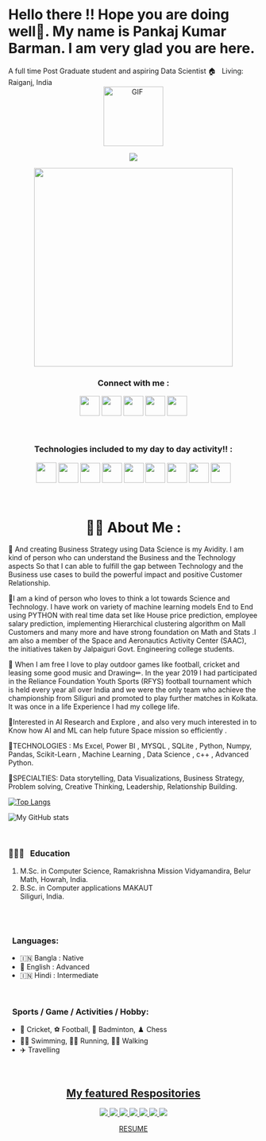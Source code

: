 
<h1>Hello there !! Hope you are doing well👋.
   My name is Pankaj Kumar Barman.
   I am very glad you are here. </h1>
   A full time Post Graduate student and aspiring Data Scientist
🏠 &nbsp; Living: Raiganj, India

<!-- Contact me section starts here  -->

<div align = "center"><img align="center" alt="GIF" height="120px" src="https://media.giphy.com/media/du3J3cXyzhj75IOgvA/giphy.gif" /></div>

<p align="center"><a target="_blank"><img src="https://github-profile-trophy.vercel.app/?username=573-pankaj"/></a></p>

<p align=center><img width="400px" src="https://cdn.dribbble.com/users/46123/screenshots/6135335/ai-sun-type.gif"></p>

<h3 align="center">Connect with me :</h3>
<p align=center>
<a target="_blank" href="https://www.linkedin.com/in/pankaj-kumar-barman-msc-5a66761a7/"><img width="40px" src="https://upload.wikimedia.org/wikipedia/commons/thumb/e/e9/Linkedin_icon.svg/256px-Linkedin_icon.svg.png"/></a>
<a target="_blank" href="https://www.facebook.com/Pankaj.Barman33199/"><img width="40px" src="https://www.vectorlogo.zone/logos/facebook/facebook-official.svg"/></a>
<a target="_blank" href="https://www.instagram.com/cr7_pankaj/"><img width="40px" src="https://www.vectorlogo.zone/logos/instagram/instagram-icon.svg"/></a>
<a target="_blank" href="https://www.kaggle.com/pankajkumarbarman"><img width="40px" src="https://www.vectorlogo.zone/logos/kaggle/kaggle-icon.svg"/></a>
<a target="_blank" href="https://twitter.com/PANKAJK60379901"><img width="40px" src="https://upload.wikimedia.org/wikipedia/sco/9/9f/Twitter_bird_logo_2012.svg"/></a>
  </p>

<br>
<h3 align=center> Technologies included to my day to day activity!! :</h3>

 <p align=center>
  <a target="_blank"><img width="41px" src="https://cdn.worldvectorlogo.com/logos/python-5.svg"/></a>
  <a target="_blank"><img width="40px" src="https://seeklogo.com/images/J/jupyter-logo-A91705F539-seeklogo.com.png"/></a>
  <a target="_blank"><img  width="40px" src="https://seeklogo.com/images/S/spyder-logo-68D7CF8B2C-seeklogo.com.png"/></a> 
  <a target="_blank"><img width="40px" src="https://cdn.worldvectorlogo.com/logos/ibm-watson.svg"/></a> 
  <a target="_blank"><img  width="40px" src="https://seeklogo.com/images/G/git-logo-CD8D6F1C09-seeklogo.com.png"/></a>
  <a target="_blank"><img  width="40px" src="https://seeklogo.com/images/C/c-logo-43CE78FF9C-seeklogo.com.png"/></a>
  <!-- <a target="_blank"><img  width="40px" src="https://upload.wikimedia.org/wikipedia/commons/thumb/6/6a/Gnu-octave-logo.svg/425px-Gnu-octave-logo.svg.png"/></a> -->
  <!-- <a target="_blank"><img  width="40px" src="https://seeklogo.com/images/H/html5-without-wordmark-color-logo-14D252D878-seeklogo.com.png"/></a> -->
  <a target="_blank"><img  width="40px" src="https://img.icons8.com/color/48/000000/c-programming.png"/></a>
  <a target="_blank"><img  width="40px" src="https://upload.wikimedia.org/wikipedia/commons/thumb/1/1d/PyCharm_Icon.svg/768px-PyCharm_Icon.svg.png"/></a>
  <a target="_blank"><img width="40px" src="https://upload.wikimedia.org/wikipedia/commons/thumb/9/9a/Visual_Studio_Code_1.35_icon.svg/768px-Visual_Studio_Code_1.35_icon.svg.png"/></a>
</p>
</br>
<!-- Contact me section ends here  -->

<!-- about-me section starts here  -->

<!-- ### 👨‍🏫 &nbsp; About Me -->
<h1 align=center> 👨‍🏫  About Me :</h1>

<p>📌 And creating Business Strategy using Data Science is my Avidity. I am kind of person who can understand the Business and the Technology aspects So that I can able to fulfill the gap between Technology and the Business use cases to build the powerful impact and positive Customer Relationship.

📌I am a kind of person who loves to think a lot towards Science and Technology. I have work on variety of machine learning models End to End using PYTHON with real time data set like House price prediction, employee salary prediction, implementing Hierarchical clustering algorithm on Mall Customers and many more and have strong foundation on Math and Stats .I am also a member of the Space and Aeronautics Activity Center (SAAC), the initiatives taken by Jalpaiguri Govt. Engineering college students.  

📌 When I am free I love to play outdoor games like football, cricket and leasing some good music and Drawing✏. In the year 2019 I had participated in the Reliance Foundation Youth Sports (RFYS) football tournament which is held every year all over India and we were the only team who achieve the championship from Siliguri and promoted to play further matches in Kolkata. It was once in a life Experience I had my college life. 

📌Interested in  AI Research and Explore , and also very much interested in to Know how AI and ML can help future Space mission so efficiently . 

📌TECHNOLOGIES :  Ms Excel, Power BI , MYSQL , SQLite , Python, Numpy, Pandas, Scikit-Learn , Machine Learning , Data Science , c++ , Advanced Python.

📌SPECIALTIES:  Data storytelling, Data Visualizations, Business Strategy, Problem solving, Creative Thinking, Leadership, Relationship Building. 
  </p>

<!-- github stats starts here  -->

[![Top Langs](https://github-readme-stats.vercel.app/api/top-langs/?username=573-pankaj)](https://github.com/anuraghazra/github-readme-stats)

![My GitHub stats](https://github-readme-stats.vercel.app/api?username=573-pankaj&show_icons=true)

<br>
<!-- work experience section ends here  -->
<!-- education section starts here  -->

### 👨🏻‍🎓 &nbsp; Education

1. M.Sc. in Computer Science, 
   Ramakrishna Mission Vidyamandira, Belur Math, Howrah, India.
2. B.Sc. in Computer applications 
   MAKAUT  
   Siliguri, India.

<br />

<!-- education section ends here  -->

<!-- my languages section starts here  -->
<br>

### &nbsp; Languages:

- 🇮🇳 Bangla : Native
- 🏴󠁧󠁢󠁥󠁮󠁧󠁿 English : Advanced
- 🇮🇳 Hindi : Intermediate
  <br />

<!-- my languages section ends here  -->

<!-- my sports and game section starts here  -->
<br>

### &nbsp; Sports / Game / Activities / Hobby:

- 🏏 Cricket, ⚽ Football, 🏸 Badminton, ♟️ Chess
- 🏊‍♂️ Swimming, 🏃‍♂️ Running, 🚶‍♂️ Walking
- ✈️ Travelling

<br />
<!-- my sports and games section ends here  -->



<u><h2 align=center>My featured Respositories</h2></u>


<p align=center><a href="https://github.com/573-pankaj/Linear-Algebra-for-Data-Science">
  <img  src="https://github-readme-stats.vercel.app/api/pin/?username=573-pankaj&repo=Linear-Algebra-for-Data-Science" />
</a>


<a href="https://github.com/573-pankaj/Linkedin-Profile-Data-Analysis-using-Power-BI">
  <img  src="https://github-readme-stats.vercel.app/api/pin/?username=573-pankaj&repo=Linkedin-Profile-Data-Analysis-using-Power-BI" />
</a>

<a href="https://github.com/573-pankaj/check-whether-a-Orthopedic-patients-is-Normal-or-Abnormalnot">
  <img  src="https://github-readme-stats.vercel.app/api/pin/?username=573-pankaj&repo=check-whether-a-Orthopedic-patients-is-Normal-or-Abnormalnot" />
</a>
<a href="https://github.com/573-pankaj/-Analyses-the-features-of-Orthopedic-patients-and-making-a-decision-whether-a-patients-is-Normal-or-">
  <img  src="https://github-readme-stats.vercel.app/api/pin/?username=573-pankaj&repo=-Analyses-the-features-of-Orthopedic-patients-and-making-a-decision-whether-a-patients-is-Normal-or-" />
</a>
<a href="https://github.com/573-pankaj/EDA-on-Wind-Data-Set">
  <img  src="https://github-readme-stats.vercel.app/api/pin/?username=573-pankaj&repo=EDA-on-Wind-Data-Set" />
</a>
<a href="https://github.com/573-pankaj/Bank-Customers-Segmentation-Power-BI-Dashboard">
  <img  src="https://github-readme-stats.vercel.app/api/pin/?username=573-pankaj&repo=Bank-Customers-Segmentation-Power-BI-Dashboard" />
</a>
</a>
<a href="https://github.com/573-pankaj/Learn-Pandas-in-python">
  <img  src="https://github-readme-stats.vercel.app/api/pin/?username=573-pankaj&repo=Learn-Pandas-in-python" />
</a>

</p>
<div align="center"<h3><a href="https://drive.google.com/file/d/1AXBlgh-_ZJ3L7_C9oF8fSRzAOORRIUW8/view?usp=sharing">RESUME</a></h3></div>

